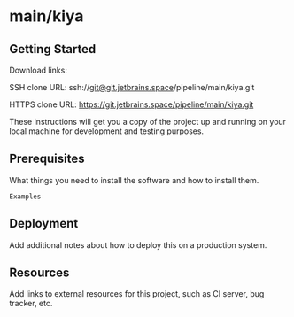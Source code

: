 # main/kiya



## Getting Started

Download links:

SSH clone URL: ssh://git@git.jetbrains.space/pipeline/main/kiya.git

HTTPS clone URL: https://git.jetbrains.space/pipeline/main/kiya.git



These instructions will get you a copy of the project up and running on your local machine for development and testing purposes.

## Prerequisites

What things you need to install the software and how to install them.

```
Examples
```

## Deployment

Add additional notes about how to deploy this on a production system.

## Resources

Add links to external resources for this project, such as CI server, bug tracker, etc.
